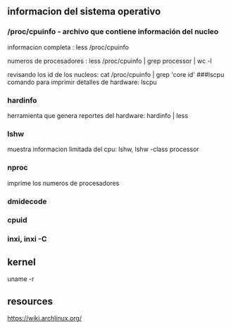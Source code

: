 ## informacion del sistema operativo

### /proc/cpuinfo - archivo que contiene información del nucleo
informacion completa : less /proc/cpuinfo
<!-- el numero de procesadores no pude ser el qu dice ser, un procesador con 2 nucleos y hyperthreading se reportara como uno de 4 nucleos -->
numeros de procesadores : less /proc/cpuinfo | grep processor | wc -l
<!-- para obtnener el numero exacto de los nucleos, es mejor revisar los id unicos de los nucleos -->
revisando los id de los nucleos: cat /proc/cpuinfo | grep 'core id'
###lscpu
 comando para imprimir detalles de hardware: lscpu
### hardinfo
 herramienta que genera reportes del hardware: hardinfo | less

### lshw
  muestra informacion limitada del cpu: lshw, lshw -class processor

### nproc
  imprime los numeros de procesadores

### dmidecode
### cpuid
### inxi, inxi -C

## kernel
uname -r 


## resources

https://wiki.archlinux.org/

